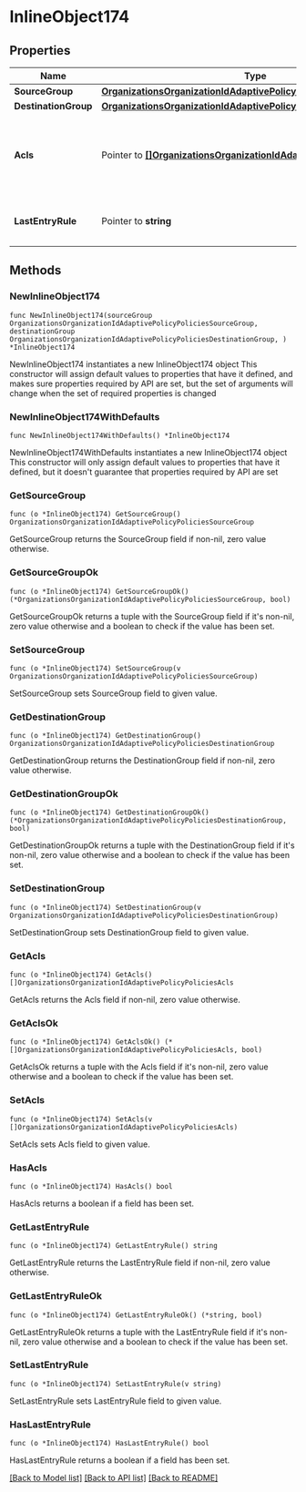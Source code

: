 # InlineObject174

## Properties

Name | Type | Description | Notes
------------ | ------------- | ------------- | -------------
**SourceGroup** | [**OrganizationsOrganizationIdAdaptivePolicyPoliciesSourceGroup**](OrganizationsOrganizationIdAdaptivePolicyPoliciesSourceGroup.md) |  | 
**DestinationGroup** | [**OrganizationsOrganizationIdAdaptivePolicyPoliciesDestinationGroup**](OrganizationsOrganizationIdAdaptivePolicyPoliciesDestinationGroup.md) |  | 
**Acls** | Pointer to [**[]OrganizationsOrganizationIdAdaptivePolicyPoliciesAcls**](OrganizationsOrganizationIdAdaptivePolicyPoliciesAcls.md) | An ordered array of adaptive policy ACLs (each requires one unique attribute) that apply to this policy (default: []) | [optional] 
**LastEntryRule** | Pointer to **string** | The rule to apply if there is no matching ACL (default: \&quot;default\&quot;) | [optional] 

## Methods

### NewInlineObject174

`func NewInlineObject174(sourceGroup OrganizationsOrganizationIdAdaptivePolicyPoliciesSourceGroup, destinationGroup OrganizationsOrganizationIdAdaptivePolicyPoliciesDestinationGroup, ) *InlineObject174`

NewInlineObject174 instantiates a new InlineObject174 object
This constructor will assign default values to properties that have it defined,
and makes sure properties required by API are set, but the set of arguments
will change when the set of required properties is changed

### NewInlineObject174WithDefaults

`func NewInlineObject174WithDefaults() *InlineObject174`

NewInlineObject174WithDefaults instantiates a new InlineObject174 object
This constructor will only assign default values to properties that have it defined,
but it doesn't guarantee that properties required by API are set

### GetSourceGroup

`func (o *InlineObject174) GetSourceGroup() OrganizationsOrganizationIdAdaptivePolicyPoliciesSourceGroup`

GetSourceGroup returns the SourceGroup field if non-nil, zero value otherwise.

### GetSourceGroupOk

`func (o *InlineObject174) GetSourceGroupOk() (*OrganizationsOrganizationIdAdaptivePolicyPoliciesSourceGroup, bool)`

GetSourceGroupOk returns a tuple with the SourceGroup field if it's non-nil, zero value otherwise
and a boolean to check if the value has been set.

### SetSourceGroup

`func (o *InlineObject174) SetSourceGroup(v OrganizationsOrganizationIdAdaptivePolicyPoliciesSourceGroup)`

SetSourceGroup sets SourceGroup field to given value.


### GetDestinationGroup

`func (o *InlineObject174) GetDestinationGroup() OrganizationsOrganizationIdAdaptivePolicyPoliciesDestinationGroup`

GetDestinationGroup returns the DestinationGroup field if non-nil, zero value otherwise.

### GetDestinationGroupOk

`func (o *InlineObject174) GetDestinationGroupOk() (*OrganizationsOrganizationIdAdaptivePolicyPoliciesDestinationGroup, bool)`

GetDestinationGroupOk returns a tuple with the DestinationGroup field if it's non-nil, zero value otherwise
and a boolean to check if the value has been set.

### SetDestinationGroup

`func (o *InlineObject174) SetDestinationGroup(v OrganizationsOrganizationIdAdaptivePolicyPoliciesDestinationGroup)`

SetDestinationGroup sets DestinationGroup field to given value.


### GetAcls

`func (o *InlineObject174) GetAcls() []OrganizationsOrganizationIdAdaptivePolicyPoliciesAcls`

GetAcls returns the Acls field if non-nil, zero value otherwise.

### GetAclsOk

`func (o *InlineObject174) GetAclsOk() (*[]OrganizationsOrganizationIdAdaptivePolicyPoliciesAcls, bool)`

GetAclsOk returns a tuple with the Acls field if it's non-nil, zero value otherwise
and a boolean to check if the value has been set.

### SetAcls

`func (o *InlineObject174) SetAcls(v []OrganizationsOrganizationIdAdaptivePolicyPoliciesAcls)`

SetAcls sets Acls field to given value.

### HasAcls

`func (o *InlineObject174) HasAcls() bool`

HasAcls returns a boolean if a field has been set.

### GetLastEntryRule

`func (o *InlineObject174) GetLastEntryRule() string`

GetLastEntryRule returns the LastEntryRule field if non-nil, zero value otherwise.

### GetLastEntryRuleOk

`func (o *InlineObject174) GetLastEntryRuleOk() (*string, bool)`

GetLastEntryRuleOk returns a tuple with the LastEntryRule field if it's non-nil, zero value otherwise
and a boolean to check if the value has been set.

### SetLastEntryRule

`func (o *InlineObject174) SetLastEntryRule(v string)`

SetLastEntryRule sets LastEntryRule field to given value.

### HasLastEntryRule

`func (o *InlineObject174) HasLastEntryRule() bool`

HasLastEntryRule returns a boolean if a field has been set.


[[Back to Model list]](../README.md#documentation-for-models) [[Back to API list]](../README.md#documentation-for-api-endpoints) [[Back to README]](../README.md)


